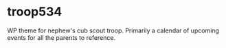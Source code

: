 # troop534
WP theme for nephew's cub scout troop. Primarily a calendar of upcoming events for all the parents to reference.
